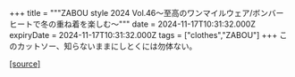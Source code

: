 +++
title = """ZABOU style 2024 Vol.46～至高のワンマイルウェア/ボンバーヒートで冬の重ね着を楽しむ～"""
date = 2024-11-17T10:31:32.000Z
expiryDate = 2024-11-17T10:31:32.000Z
tags = ["clothes","ZABOU"]
+++
このカットソー、知らないままにしとくには勿体ない。

[[source]](https://zabou.org/2024/11/17/312821/)
